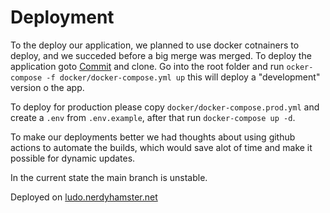 # Deployment

To the deploy our application, we planned to use docker cotnainers to deploy, and we succeded before a big merge was merged.
To deploy the application goto [Commit](https://github.com/PGBSNH20/ludo-v2-ludov2-group-9-linux-ludo/tree/963378a28b5d59c2b603c9cd7ca21976cb258ddb) and clone.
Go into the root folder and run `ocker-compose -f docker/docker-compose.yml up` this will deploy a "development" version o the app.

To deploy for production please copy `docker/docker-compose.prod.yml` and create a `.env` from `.env.example`, after that run `docker-compose up -d`.

To make our deployments better we had thoughts about using github actions to automate the builds, which would save alot of time and make it possible for dynamic updates.

In the current state the main branch is unstable.

Deployed on [ludo.nerdyhamster.net](https://ludo.nerdyhamster.net)
